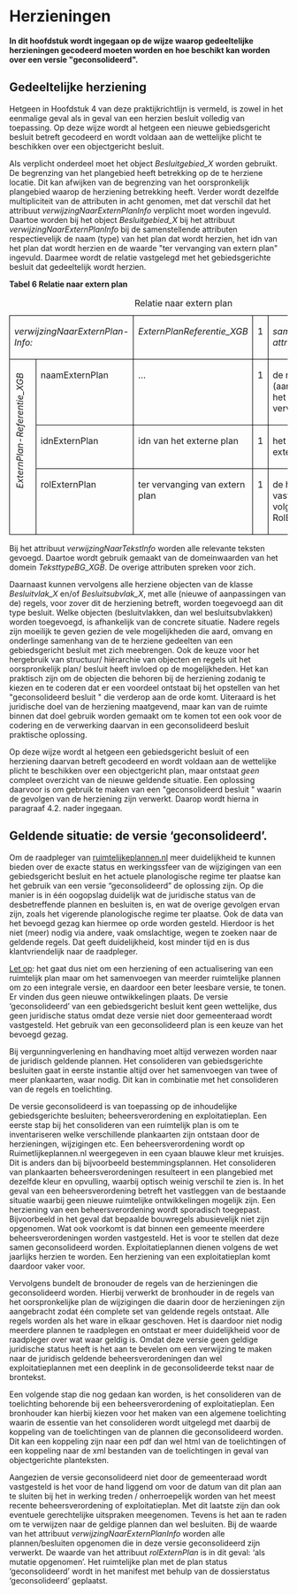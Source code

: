 # Herzieningen

**In dit hoofdstuk wordt ingegaan op de wijze waarop gedeeltelijke herzieningen
gecodeerd moeten worden en hoe beschikt kan worden over een versie
"geconsolideerd".**

## Gedeeltelijke herziening

Hetgeen in Hoofdstuk 4 van deze praktijkrichtlijn is vermeld, is zowel in het
eenmalige geval als in geval van een herzien besluit volledig van toepassing.
Op deze wijze wordt al hetgeen een nieuwe gebiedsgericht besluit betreft
gecodeerd en wordt voldaan aan de wettelijke plicht te beschikken over een
objectgericht besluit.

Als verplicht onderdeel moet het object *Besluitgebied_X* worden gebruikt. De
begrenzing van het plangebied heeft betrekking op de te herziene locatie. Dit
kan afwijken van de begrenzing van het oorspronkelijk plangebied waarop de
herziening betrekking heeft. Verder wordt dezelfde multipliciteit van de
attributen in acht genomen, met dat verschil dat het attribuut
*verwijzingNaarExternPlanInfo* verplicht moet worden ingevuld.
Daartoe worden bij het object *Besluitgebied_X* bij het attribuut
*verwijzingNaarExternPlanInfo* bij de samenstellende at­tributen respectievelijk
de naam (type) van het plan dat wordt herzien, het idn van het plan dat wordt
herzien en de waarde "ter vervanging van extern plan" ingevuld. Daarmee wordt de
relatie vastgelegd met het gebiedsgerichte besluit dat gedeeltelijk wordt
herzien.

**Tabel 6 Relatie naar extern plan**

<table id="d4e3123" style="width: 100%;"><caption>Relatie naar extern plan</caption><colgroup><col id="col1" style="width: 6.809156739079654%;"></col><col id="col2" style="width: 23.24223312310208%;"></col><col id="col3" style="width: 30.96239196449428%;"></col><col id="col4" style="width: 4.555010511562719%;"></col><col id="col5" style="width: 34.43120766176127%;"></col></colgroup><tbody valign="top"><tr><td align="left" style="border-top: 0.5pt solid #000000; border-left: 0.5pt solid #000000; border-bottom: 0.5pt solid #000000; border-right: 0.5pt solid #000000; background-color: none;" colspan="2"><p id="2CF27D64"><i>verwijzingNaarExternPlan-Info: </i></p></td><td align="left" style="border-top: 0.5pt solid #000000; border-left: 0.5pt solid #000000; border-bottom: 0.5pt solid #000000; border-right: 0.5pt solid #000000; background-color: none;"><p id="2976083C"><i>ExternPlanReferentie_XGB</i></p></td><td align="left" style="border-top: 0.5pt solid #000000; border-left: 0.5pt solid #000000; border-bottom: 0.5pt solid #000000; border-right: 0.5pt solid #000000; background-color: none;"><p id="3026B05A">1</p></td><td align="left" style="border-top: 0.5pt solid #000000; border-left: 0.5pt solid #000000; border-bottom: 0.5pt solid #000000; border-right: 0.5pt solid #000000; background-color: none;"><p id="57483C45"><i>samengesteld attribuut</i></p></td></tr><tr><td align="left" style="padding-top: 0.5em; border-top: 0.5pt solid #000000; border-left: 0.5pt solid #000000; border-bottom: 0.5pt solid #000000; border-right: 0.5pt solid #000000; background-color: none;" rowspan="3"><p id="032F686C" style="writing-mode: vertical-rl; rotate: 180deg;"><i>ExternPlan-Referentie_XGB</i></p></td><td align="left" style="border-top: 0.5pt solid #000000; border-left: 0.5pt solid #000000; border-bottom: 0.5pt solid #000000; border-right: 0.5pt solid #000000; background-color: none;"><p id="5843C1FF">naamExternPlan</p></td><td align="left" style="border-top: 0.5pt solid #000000; border-left: 0.5pt solid #000000; border-bottom: 0.5pt solid #000000; border-right: 0.5pt solid #000000; background-color: none;"><p id="3A7626A8">…</p></td><td align="left" style="border-top: 0.5pt solid #000000; border-left: 0.5pt solid #000000; border-bottom: 0.5pt solid #000000; border-right: 0.5pt solid #000000; background-color: none;"><p id="61B5DEC2">1</p></td><td align="left" style="border-top: 0.5pt solid #000000; border-left: 0.5pt solid #000000; border-bottom: 0.5pt solid #000000; border-right: 0.5pt solid #000000; background-color: none;"><p id="192FAF9E">de naam (aanhaaltitel) van het plan dat wordt vervangen</p></td></tr><tr><td align="left" style="border-top: 0.5pt solid #000000; border-left: 0.5pt solid #000000; border-bottom: 0.5pt solid #000000; border-right: 0.5pt solid #000000; background-color: none;"><p id="7E524B1A">idnExternPlan</p></td><td align="left" style="border-top: 0.5pt solid #000000; border-left: 0.5pt solid #000000; border-bottom: 0.5pt solid #000000; border-right: 0.5pt solid #000000; background-color: none;"><p id="36181690">idn van het externe plan</p></td><td align="left" style="border-top: 0.5pt solid #000000; border-left: 0.5pt solid #000000; border-bottom: 0.5pt solid #000000; border-right: 0.5pt solid #000000; background-color: none;"><p id="55265E5D">1</p></td><td align="left" style="border-top: 0.5pt solid #000000; border-left: 0.5pt solid #000000; border-bottom: 0.5pt solid #000000; border-right: 0.5pt solid #000000; background-color: none;"><p id="3BFEFDA3">het idn van het externe plan </p></td></tr><tr><td align="left" style="border-top: 0.5pt solid #000000; border-left: 0.5pt solid #000000; border-bottom: 0.5pt solid #000000; border-right: 0.5pt solid #000000; background-color: none;"><p id="495CA253">rolExternPlan</p></td><td align="left" style="border-top: 0.5pt solid #000000; border-left: 0.5pt solid #000000; border-bottom: 0.5pt solid #000000; border-right: 0.5pt solid #000000; background-color: none;"><p id="01CC2BA3">ter vervanging van extern plan</p></td><td align="left" style="border-top: 0.5pt solid #000000; border-left: 0.5pt solid #000000; border-bottom: 0.5pt solid #000000; border-right: 0.5pt solid #000000; background-color: none;"><p id="10B2CBC2">1</p></td><td align="left" style="border-top: 0.5pt solid #000000; border-left: 0.5pt solid #000000; border-bottom: 0.5pt solid #000000; border-right: 0.5pt solid #000000; background-color: none;"><p id="363F8628">de hier genoemde vaste waarde volgens domein RolExternPlan_XGB</p></td></tr></tbody></table>

Bij het attribuut *verwijzingNaarTekstInfo* worden alle relevante teksten
gevoegd. Daartoe wordt ge­bruik gemaakt van de domeinwaarden van het domein
*TeksttypeBG_XGB*. De overige attributen spre­ken voor zich.

Daarnaast kunnen vervolgens alle herziene objecten van de klasse *Besluitvlak_X*
en/of *Besluitsubvlak_X*, met alle (nieuwe of aanpassingen van de) regels, voor
zover dit de herziening betreft, worden toegevoegd aan dit type besluit. Welke
objecten (besluitvlakken, dan wel besluitsubvlakken) worden toegevoegd, is
afhankelijk van de concrete situatie. Nadere regels zijn moeilijk te geven
gezien de vele mogelijkheden die aard, omvang en onderlinge samenhang van de te
herziene gedeelten van een gebiedsgericht besluit met zich meebrengen. Ook de
keuze voor het hergebruik van structuur/ hiërarchie van objecten en regels uit
het oorspronkelijk plan/ besluit heeft invloed op de mogelijkheden.
Het kan praktisch zijn om de objecten die behoren bij de herziening zodanig te
kiezen en te coderen dat er een voordeel ontstaat bij het opstellen van het
"geconsolideerd besluit " die verderop aan de orde komt. Uiteraard is het
juridische doel van de herziening maatgevend, maar kan van de ruimte binnen dat
doel gebruik worden gemaakt om te komen tot een ook voor de codering en de
verwerking daarvan in een geconsolideerd besluit praktische oplossing.

Op deze wijze wordt al hetgeen een gebiedsgericht besluit of een herziening
daarvan betreft gecodeerd en wordt voldaan aan de wettelijke plicht te
beschikken over een objectgericht plan, maar ontstaat *geen* compleet overzicht
van de nieuwe geldende situatie. Een oplossing daarvoor is om gebruik te maken
van een "geconsolideerd besluit " waarin de gevolgen van de herziening zijn
verwerkt. Daarop wordt hierna in paragraaf 4.2. nader ingegaan.

## Geldende situatie: de versie ‘geconsolideerd’.

Om de raadpleger van [ruimtelijkeplannen.nl](https://www.ruimtelijkeplannen.nl/)
meer duidelijkheid te kunnen bieden over de exacte status en werkingssfeer van
de wijzigingen van een gebiedsgericht besluit en het actuele planologische
regime ter plaatse kan het gebruik van een versie “geconsolideerd” de oplossing
zijn. Op die manier is in één oogopslag duidelijk wat de juridische status van
de desbetreffende plannen en besluiten is, en wat de overige gevolgen ervan
zijn, zoals het vigerende planologische regime ter plaatse. Ook de data van het
bevoegd gezag kan hiermee op orde worden gesteld. Hierdoor is het niet (meer)
nodig via andere, vaak omslachtige, wegen te zoeken naar de geldende regels. Dat
geeft duidelijkheid, kost minder tijd en is dus klantvriendelijk naar de
raadpleger.

<u>Let op</u>: het gaat dus niet om een herziening of een actualisering van een
ruimtelijk plan maar om het samenvoegen van meerder ruimtelijke plannen om zo
een integrale versie, en daardoor een beter leesbare versie, te tonen. Er vinden
dus geen nieuwe ontwikkelingen plaats. De versie ‘geconsolideerd’ van een
gebiedsgericht besluit kent geen wettelijke, dus geen juridische status omdat
deze versie niet door gemeenteraad wordt vastgesteld. Het gebruik van een
geconsolideerd plan is een keuze van het bevoegd gezag.

Bij vergunningverlening en handhaving moet altijd verwezen worden naar de
juridisch geldende plannen. Het consolideren van gebiedsgerichte besluiten gaat
in eerste instantie altijd over het samenvoegen van twee of meer plankaarten,
waar nodig. Dit kan in combinatie met het consolideren van de regels en
toelichting.

De versie geconsolideerd is van toepassing op de inhoudelijke gebiedsgerichte
besluiten; beheersverordening en exploitatieplan.
Een eerste stap bij het consolideren van een ruimtelijk plan is om te
inventariseren welke verschillende plankaarten zijn ontstaan door de
herzieningen, wijzigingen etc. Een beheersverordening wordt op
Ruimetlijkeplannen.nl weergegeven in een cyaan blauwe kleur met kruisjes. Dit is
anders dan bij bijvoorbeeld bestemmingsplannen. Het consolideren van plankaarten
beheersverordeningen resulteert in een plangebied met dezelfde kleur en
opvulling, waarbij optisch weinig verschil te zien is. In het geval van een
beheersverordening betreft het vastleggen van de bestaande situatie waarbij geen
nieuwe ruimtelijke ontwikkelingen mogelijk zijn. Een herziening van een
beheersverordening wordt sporadisch toegepast. Bijvoorbeeld in het geval dat
bepaalde bouwregels abusievelijk niet zijn opgenomen. Wat ook voorkomt is dat
binnen een gemeente meerdere beheersverordeningen worden vastgesteld. Het is
voor te stellen dat deze samen geconsolideerd worden. Exploitatieplannen dienen
volgens de wet jaarlijks herzien te worden. Een herziening van een
exploitatieplan komt daardoor vaker voor.

Vervolgens bundelt de bronouder de regels van de herzieningen die geconsolideerd
worden. Hierbij verwerkt de bronhouder in de regels van het oorspronkelijke plan
de wijzigingen die daarin door de herzieningen zijn aangebracht zodat één
complete set van geldende regels ontstaat. Alle regels worden als het ware in
elkaar geschoven.
Het is daardoor niet nodig meerdere plannen te raadplegen en ontstaat er meer
duidelijkheid voor de raadpleger over wat waar geldig is. Omdat deze versie geen
geldige juridische status heeft is het aan te bevelen om een verwijzing te maken
naar de juridisch geldende beheersverordeningen dan wel exploitatieplannen met
een deeplink in de geconsolideerde tekst naar de brontekst.

Een volgende stap die nog gedaan kan worden, is het consolideren van de
toelichting behorende bij een beheersverordening of exploitatieplan. Een
bronhouder kan hierbij kiezen voor het maken van een algemene toelichting waarin
de essentie van het consolideren wordt uitgelegd met daarbij de koppeling van de
toelichtingen van de plannen die geconsolideerd worden. Dit kan een koppeling
zijn naar een pdf dan wel html van de toelichtingen of een koppeling naar de xml
bestanden van de toelichtingen in geval van objectgerichte planteksten.

Aangezien de versie geconsolideerd niet door de gemeenteraad wordt vastgesteld
is het voor de hand liggend om voor de datum van dit plan aan te sluiten bij het
in werking treden / onherroepelijk worden van het meest recente
beheersverordening of exploitatieplan. Met dit laatste zijn dan ook eventuele
gerechtelijke uitspraken meegenomen. Tevens is het aan te raden om te verwijzen
naar de geldige plannen dan wel besluiten.
Bij de waarde van het attribuut *verwijzingNaarExternPlanInfo* worden alle
plannen/besluiten opgenomen die in deze versie geconsolideerd zijn verwerkt. De
waarde van het attribuut *rolExternPlan* is in dit geval: ‘als mutatie
opgenomen’. Het ruimtelijke plan met de plan status ‘geconsolideerd’ wordt in
het manifest met behulp van de dossierstatus ‘geconsolideerd’ geplaatst.
